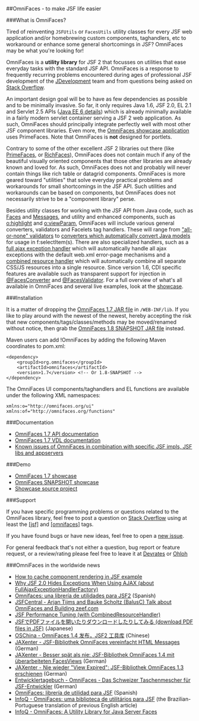 ##OmniFaces - to make JSF life easier


###What is OmniFaces?

Tired of reinventing `JSFUtils` or `FacesUtils` utility classes for every JSF web application and/or homebrewing custom components, taghandlers, etc to workaround or enhance some general shortcomings in JSF? OmniFaces may be what you're looking for!

OmniFaces is a **utility library** for JSF 2 that focusses on utilities that ease everyday tasks with the standard JSF API. OmniFaces is a response to frequently recurring problems encountered during ages of professional JSF development of the [JDevelopment](http://jdevelopment.nl) team and from questions being asked on [Stack Overflow](http://stackoverflow.com).

An important design goal will be to have as few dependencies as possible and to be minimally invasive. So far, it only requires Java 1.6, JSF 2.0, EL 2.1 and Servlet 2.5 APIs ([Java EE 6 details](https://github.com/omnifaces/omnifaces/wiki/Java-EE-5-and-6-compatibility)) which is already minimally available in a fairly modern servlet container serving a JSF 2 web application. As such, OmniFaces should principally integrate perfectly well with most other JSF component libraries. Even more, the [OmniFaces showcase application](http://showcase.omnifaces.org) uses PrimeFaces. Note that OmniFaces is **not** designed for portlets.

Contrary to some of the other excellent JSF 2 libraries out there (like [PrimeFaces](http://primefaces.org), or [RichFaces](http://jboss.org/richfaces)), OmniFaces does not contain much if any of the beautiful visually oriented components that those other libraries are already known and loved for. As such, OmniFaces does not and probably will never contain things like rich table or datagrid components. OmniFaces is more geared toward "utilities" that solve everyday practical problems and workarounds for small shortcomings in the JSF API. Such utilities and workarounds can be based on components, but OmniFaces does not necessarily strive to be a "component library" perse.

Besides utility classes for working with the JSF API from Java code, such as [Faces](http://showcase.omnifaces.org/utils/Faces) and [Messages](http://showcase.omnifaces.org/utils/Messages), and utility and enhanced components, such as [o:highlight](http://showcase.omnifaces.org/components/highlight) and [o:viewParam](http://showcase.omnifaces.org/components/viewParam), OmniFaces will include various general converters, validators and Facelets tag handlers. These will range from ["all-or-none" validators](http://showcase.omnifaces.org/validators/validateAllOrNone) to [converters which automatically convert Java models](http://showcase.omnifaces.org/converters/SelectItemsConverter) for usage in f:selectItem(s). There are also specialized handlers, such as a [full ajax exception handler](http://showcase.omnifaces.org/exceptionhandlers/FullAjaxExceptionHandler) which will automatically handle all ajax exceptions with the default web.xml error-page mechanisms and a [combined resource handler](http://showcase.omnifaces.org/resourcehandlers/CombinedResourceHandler) which will automatically combine all separate CSS/JS resources into a single resource. Since version 1.6, CDI specific features are available such as transparent support for injection in [@FacesConverter](http://showcase.omnifaces.org/cdi/FacesConverter) and [@FacesValidator](http://showcase.omnifaces.org/cdi/FacesValidator). For a full overview of what's all available in OmniFaces and several live examples, look at the [showcase](http://showcase.omnifaces.org).


###Installation

It is a matter of dropping the [OmniFaces 1.7 JAR file](http://repo1.maven.org/maven2/org/omnifaces/omnifaces/1.7/) in `/WEB-INF/lib`. If you like to play around with the newest of the newest, hereby accepting the risk that new components/tags/classes/methods may be moved/renamed without notice, then grab the [OmniFaces 1.8 SNAPSHOT JAR file](https://oss.sonatype.org/content/repositories/snapshots/org/omnifaces/omnifaces/1.8-SNAPSHOT/) instead.

Maven users can add !OmniFaces by adding the following Maven coordinates to pom.xml:

    <dependency>
        <groupId>org.omnifaces</groupId>
        <artifactId>omnifaces</artifactId>
        <version>1.7</version> <!-- Or 1.8-SNAPSHOT -->
    </dependency>

The OmniFaces UI components/taghandlers and EL functions are available under the following XML namespaces:

    xmlns:o="http://omnifaces.org/ui"
    xmlns:of="http://omnifaces.org/functions"

###Documentation

 * [OmniFaces 1.7 API documentation](http://wiki.omnifaces.googlecode.com/hg/javadoc/1.7/index.html)
 * [OmniFaces 1.7 VDL documentation](http://wiki.omnifaces.googlecode.com/hg/vdldoc/1.7/index.html)
 * [Known issues of OmniFaces in combination with specific JSF impls, JSF libs and appservers](https://github.com/omnifaces/omnifaces/wiki/Known-issues-of-OmniFaces-in-combination-with-specific-JSF-implementations,-JSF-component-libraries-and-application-servers)

###Demo

 * [OmniFaces 1.7 showcase](http://showcase.omnifaces.org)
 * [OmniFaces SNAPSHOT showcase](http://snapshot.omnifaces.org)
 * [Showcase source project](https://github.com/omnifaces/showcase)

###Support

If you have specific programming problems or questions related to the OmniFaces library, feel free to post a question on [Stack Overflow](http://stackoverflow.com) using at least the [[jsf]](http://stackoverflow.com/questions/tagged/jsf) and [[omnifaces]](http://stackoverflow.com/questions/tagged/omnifaces) tags.

If you have found bugs or have new ideas, feel free to open a [new issue](https://github.com/omnifaces/omnifaces/issues).

For general feedback that's not either a question, bug report or feature request, or a review/rating please feel free to leave it at [Devrates](http://devrates.com/project/show/95941/Omnifaces) or [Ohloh](https://ohloh.net/p/omnifaces)

###OmniFaces in the worldwide news

 * [How to cache component rendering in JSF example](http://byteslounge.com/tutorials/how-to-cache-component-rendering-in-jsf-example)
 * [Why JSF 2.0 Hides Exceptions When Using AJAX (about FullAjaxExceptionHandlerFactory)](http://beyondjava.net/blog/jsf-2-0-hides-exceptions-ajax)
 * [Omnifaces: una librería de utilidades para JSF2](http://adictosaltrabajo.com/tutoriales/tutoriales.php?pagina=omnifacesJSF2UtilityLibrary) (Spanish)
 * [JSFCentral - Arjan Tijms and Bauke Scholtz (BalusC) Talk about OmniFaces and Building zeef.com](http://content.jsfcentral.com/c/journal_articles/view_article_content?groupId=35702&articleId=91827&version=1.7)
 * [JSF Performance Tuning (with CombinedResourceHandler)](http://blog.oio.de/2013/05/06/jsf-performance-tuning/)
 * [JSFでPDFファイルを開いたりダウンロードしたりしてみる (download PDF files in JSF)](http://kikutaro777.hatenablog.com/entry/2013/04/09/181002) (Japanese)
 * [OSChina - OmniFaces 1.4 发布，JSF2 工具库](http://oschina.net/news/38546/omnifaces-1-4) (Chinese)
 * [JAXenter - JSF-Bibliothek OmniFaces vereinfacht HTML Messages](http://jaxenter.de/news/JSF-Bibliothek-OmniFaces-vereinfacht-HTML-Messages) (German)
 * [JAXenter - Besser spät als nie: JSF-Bibliothek OmniFaces 1.4 mit überarbeiteten FacesViews](http://it-republik.de/jaxenter/news/Besser-spaet-als-nie-JSF-Bibliothek-OmniFaces-1.4-mit-ueberarbeiteten-FacesViews-066860.html) (German)
 * [JAXenter - Nie wieder "View Expired": JSF-Bibliothek OmniFaces 1.3 erschienen](http://it-republik.de/jaxenter/news/Nie-wieder-View-Expired-JSF-Bibliothek-OmniFaces-1.3-erschienen-066319.html) (German)
 * [Entwicklertagebuch - OmniFaces - Das Schweizer Taschenmescher für JSF-Entwickler](http://entwicklertagebuch.com/blog/2012/10/omnifaces-das-schweizer-taschenmesser-fur-jsf-entwickler-2/) (German)
 * [OmniFaces: librería de utilidad para JSF](http://unpocodejava.wordpress.com/2012/07/26/omnifaces-libreria-de-utilidad-para-jsf) (Spanish)
 * [InfoQ - OmniFaces: uma biblioteca de utilitários para JSF](http://www.infoq.com/br/news/2012/09/jsf-omnifaces) (the Brazilian-Portuguese translation of previous English article)
 * [InfoQ - OmniFaces: A Utility Library for Java Server Faces](http://www.infoq.com/news/2012/07/omnifaces-1)
